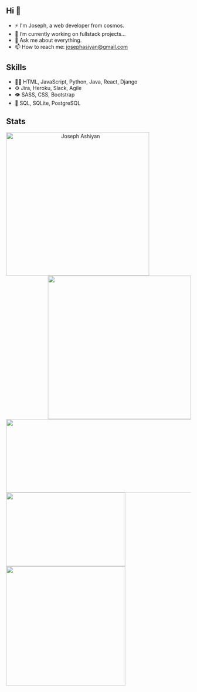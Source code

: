 ## Hi 👋
-   ⚡ I'm Joseph, a web developer from cosmos.
-  🔭 I’m currently working on fullstack projects...
-  💬 Ask me about everything.
-  📫 How to reach me: josephasiyan@gmail.com

## Skills
- 👨‍💻 HTML, JavaScript, Python, Java, React, Django
- ⚙️ Jira, Heroku, Slack, Agile
- 👁️ SASS, CSS, Bootstrap
- 💽 SQL, SQLite, PostgreSQL

## Stats

<p align=center>
  <div align=center>
    <a href="https://github.com/JosephAshiyan/github-readme-streak-stats" title="Go to Source">
      <img align="left" width=390 src="https://github-readme-streak-stats.herokuapp.com/?user=JosephAshiyan&theme=react&border=61dafb&hide_border=true" alt="Joseph Ashiyan" />
    </a>
    <a href="https://github.com/JosephAshiyan/github-readme-stats" title="Go to Source">
      <img align="right" width=390 src="https://github-readme-stats.vercel.app/api?username=JosephAshiyan&show_icons=true&theme=react&border_color=61dafb&hide_border=true" />
    </a>
  </div>
  <br><br><br>
  <div >
  <img width=600 height=200 src="https://github-profile-summary-cards.vercel.app/api/cards/profile-details?username=JosephAshiyan&theme=github_dark&title_color=61dafb&text_color=ffffff" />
  <img width=325 height=200 src="https://github-profile-summary-cards.vercel.app/api/cards/productive-time?username=JosephAshiyan&theme=github_dark&title_color=61dafb&text_color=ffffff" />
  </div>
  
  <div align=center justify-content=space-between>
    <a href="https://github.com/JosephAshiyan/github-readme-stats">
    <img width=325 align="left" src="https://github-readme-stats.vercel.app/api/top-langs/?username=JosephAshiyan&title_color=61dafb&text_color=ffffff&icon_color=61dafb&bg_color=20232a&langs_count=8&layout=compact&border_color=61dafb&hide_border=true" />
   </a>
  </div>
 </p>


<!--
**JosephAshiyan/JosephAshiyan** is a ✨ _special_ ✨ repository because its `README.md` (this file) appears on your GitHub profile.

Here are some ideas to get you started:

- 🔭 I’m currently working on ...
- 🌱 I’m currently learning ...
- 👯 I’m looking to collaborate on ...
- 🤔 I’m looking for help with ...
- 💬 Ask me about ...
- 📫 How to reach me: ...
- 😄 Pronouns: ...
- ⚡ Fun fact: ...
-->
